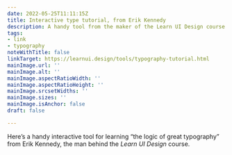 ```yaml
---
date: 2022-05-25T11:11:15Z
title: Interactive type tutorial, from Erik Kennedy
description: A handy tool from the maker of the Learn UI Design course
tags:
- link
- typography
noteWithTitle: false
linkTarget: https://learnui.design/tools/typography-tutorial.html
mainImage.url: ''
mainImage.alt: ''
mainImage.aspectRatioWidth: ''
mainImage.aspectRatioHeight: ''
mainImage.srcsetWidths: ''
mainImage.sizes: ''
mainImage.isAnchor: false
draft: false

---
```

Here’s a handy interactive tool for learning “the logic of great typography” from Erik Kennedy, the man behind the _Learn UI Design_ course.